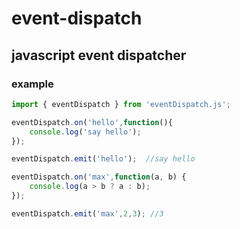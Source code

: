 # event-dispatch
## javascript event dispatcher

### example
```javascript
import { eventDispatch } from 'eventDispatch.js';

eventDispatch.on('hello',function(){
	console.log('say hello');
});

eventDispatch.emit('hello');  //say hello

eventDispatch.on('max',function(a, b) {
	console.log(a > b ? a : b);
});

eventDispatch.emit('max',2,3); //3
```